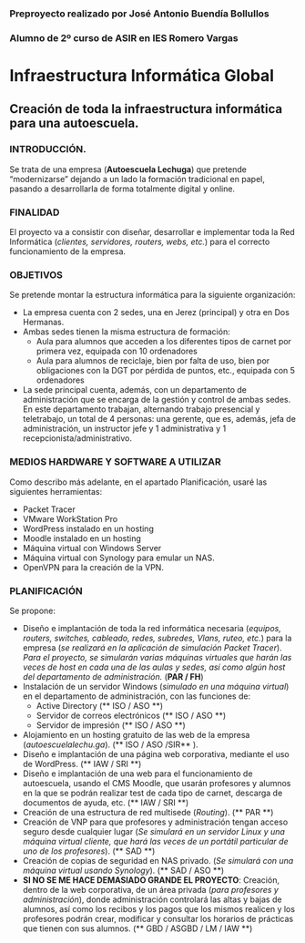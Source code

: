 ### Preproyecto realizado por José Antonio Buendía Bollullos
### Alumno de 2º curso de ASIR en IES Romero Vargas

# Infraestructura Informática Global
## Creación de toda la infraestructura informática para una autoescuela.

### INTRODUCCIÓN.

Se trata de una empresa (**Autoescuela Lechuga**) que pretende “modernizarse” dejando a un lado la formación tradicional en papel, pasando a desarrollarla de forma totalmente digital y online. 

### FINALIDAD
El proyecto va a consistir con diseñar, desarrollar e implementar toda la Red Informática (*clientes, servidores, routers, webs, etc.*) para el correcto funcionamiento de la empresa.

### OBJETIVOS
Se pretende montar la estructura informática para la siguiente organización:
- La empresa cuenta con 2 sedes, una en Jerez (principal) y otra en Dos Hermanas.
- Ambas sedes tienen la misma estructura de formación:
  - Aula para alumnos que acceden a los diferentes tipos de carnet por primera vez, equipada con 10 ordenadores
  - Aula para alumnos de reciclaje, bien por falta de uso, bien por obligaciones con la DGT por pérdida de puntos, etc., equipada con 5 ordenadores
- La sede principal cuenta, además, con un departamento de administración que se encarga de la gestión y control de ambas sedes. En este departamento trabajan, alternando trabajo presencial y teletrabajo, un total de 4 personas: una gerente, que es, además, jefa de administración, un instructor jefe y 1 administrativa y 1 recepcionista/administrativo.

### MEDIOS HARDWARE Y SOFTWARE A UTILIZAR
Como describo más adelante, en el apartado Planificación, usaré las siguientes herramientas:
- Packet Tracer
- VMware WorkStation Pro
- WordPress instalado en un hosting
- Moodle instalado en un hosting
- Máquina virtual con Windows Server
- Máquina virtual con Synology para emular un NAS.
- OpenVPN para la creación de la VPN.

### PLANIFICACIÓN
Se propone:
- Diseño e implantación de toda la red informática necesaria (*equipos, routers, switches, cableado, redes, subredes, Vlans, ruteo, etc.*) para la empresa (*se realizará en la aplicación de simulación Packet Tracer*). *Para el proyecto, se simularán varias máquinas virtuales que harán las veces de host en cada una de las aulas y sedes, así como algún host del departamento de administración.* (**PAR / FH**)
- Instalación de un servidor Windows (*simulado en una máquina virtual*) en el departamento de administración, con las funciones de:
  - Active Directory (** ISO / ASO **)
  - Servidor de correos electrónicos (** ISO / ASO **)
  - Servidor de impresión (** ISO / ASO **)
- Alojamiento en un hosting gratuito de las web de la empresa (*autoescuelalechu.ga*). (** ISO / ASO /SIR** ).
- Diseño e implantación de una página web corporativa, mediante el uso de WordPress. (** IAW / SRI **)
- Diseño e implantación de una web para el funcionamiento de autoescuela, usando el CMS Moodle, que usarán profesores y alumnos en la que se podrán realizar test de cada tipo de carnet, descarga de documentos de ayuda, etc. (** IAW / SRI **)
- Creación de una estructura de red multisede (*Routing*). (** PAR **)
- Creación de VNP para que profesores y administración tengan acceso seguro desde cualquier lugar (*Se simulará en un servidor Linux y una máquina virtual cliente, que hará las veces de un portátil particular de uno de los profesores*). (** SAD **)
- Creación de copias de seguridad en NAS privado. (*Se simulará con una máquina virtual usando Synology*). (** SAD / ASO **)
- **SI NO SE ME HACE DEMASIADO GRANDE EL PROYECTO**: Creación, dentro de la web corporativa, de un área privada (*para profesores y administración*), donde administración controlará las altas y bajas de alumnos, así como los recibos y los pagos que los mismos realicen y los profesores podrán crear, modificar y consultar los horarios de prácticas que tienen con sus alumnos. (** GBD / ASGBD / LM / IAW **)

 
